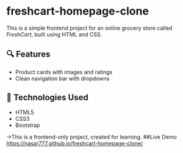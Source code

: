 # freshcart-homepage-clone

This is a simple frontend project for an online grocery store called *FreshCart*, built using HTML and CSS.

## 🔍 Features
- Product cards with images and ratings
- Clean navigation bar with dropdowns

## 🚀 Technologies Used

- HTML5
- CSS3
- Bootstrap
  
->This is a frontend-only project, created for learning.
##Live Demo
 https://nasar777.github.io/freshcart-homepage-clone/
